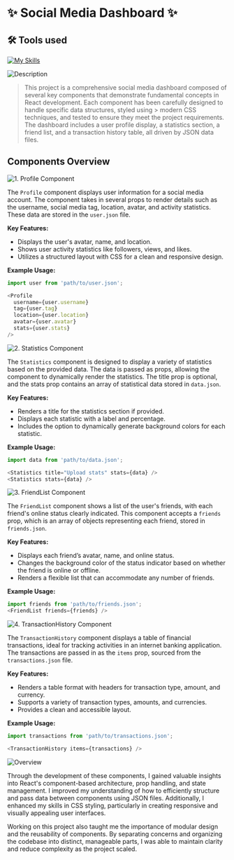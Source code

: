 # ✨ Social Media Dashboard ✨

## 🛠 Tools used

[![My Skills](https://skillicons.dev/icons?i=html,css,js,react,npm,webpack,vscode)](https://skillicons.dev)

![Description](https://img.shields.io/badge/Description-purple?style=for-the-badge)
> This project is a comprehensive social media dashboard composed of several key components that demonstrate fundamental concepts in React development. Each component has been carefully designed to handle specific data structures, styled using > modern CSS techniques, and tested to ensure they meet the project requirements. The dashboard includes a user profile display, a statistics section, a friend list, and a transaction history table, all driven by JSON data files.
>

## Components Overview

![1. Profile Component](https://img.shields.io/badge/1.%20Profile%20Component-purple?style=for-the-badge)

The `Profile` component displays user information for a social media account. The component takes in several props to render details such as the username, social media tag, location, avatar, and activity statistics. These data are stored in the `user.json` file.

**Key Features:**
- Displays the user's avatar, name, and location.
- Shows user activity statistics like followers, views, and likes.
- Utilizes a structured layout with CSS for a clean and responsive design.

**Example Usage:**
```js
import user from 'path/to/user.json';

<Profile
  username={user.username}
  tag={user.tag}
  location={user.location}
  avatar={user.avatar}
  stats={user.stats}
/>
```

![2. Statistics Component](https://img.shields.io/badge/2.%20Statistics%20Component-purple?style=for-the-badge)

The `Statistics` component is designed to display a variety of statistics based on the provided data. The data is passed as props, allowing the component to dynamically render the statistics. The title prop is optional, and the stats prop contains an array of statistical data stored in `data.json`.

**Key Features:**
- Renders a title for the statistics section if provided.
- Displays each statistic with a label and percentage.
- Includes the option to dynamically generate background colors for each statistic.

**Example Usage:**
```js
import data from 'path/to/data.json';

<Statistics title="Upload stats" stats={data} />
<Statistics stats={data} />
```

![3. FriendList Component](https://img.shields.io/badge/3.%20FriendList%20Component-purple?style=for-the-badge)

The `FriendList` component shows a list of the user's friends, with each friend's online status clearly indicated. This component accepts a `friends` prop, which is an array of objects representing each friend, stored in `friends.json`.

**Key Features:**
- Displays each friend’s avatar, name, and online status.
- Changes the background color of the status indicator based on whether the friend is online or offline.
- Renders a flexible list that can accommodate any number of friends.

**Example Usage:**
```js
import friends from 'path/to/friends.json';
<FriendList friends={friends} />
```

![4. TransactionHistory Component](https://img.shields.io/badge/4.%20TransactionHistory%20Component-purple?style=for-the-badge)


The `TransactionHistory` component displays a table of financial transactions, ideal for tracking activities in an internet banking application. The transactions are passed in as the `items` prop, sourced from the `transactions.json` file.

**Key Features:**
- Renders a table format with headers for transaction type, amount, and currency.
- Supports a variety of transaction types, amounts, and currencies.
- Provides a clean and accessible layout.

**Example Usage:**
```js
import transactions from 'path/to/transactions.json';

<TransactionHistory items={transactions} />
```

![Overview](https://img.shields.io/badge/Overview-purple?style=for-the-badge)

Through the development of these components, I gained valuable insights into React's component-based architecture, prop handling, and state management. I improved my understanding of how to efficiently structure and pass data between components using JSON files. Additionally, I enhanced my skills in CSS styling, particularly in creating responsive and visually appealing user interfaces.

Working on this project also taught me the importance of modular design and the reusability of components. By separating concerns and organizing the codebase into distinct, manageable parts, I was able to maintain clarity and reduce complexity as the project scaled.
